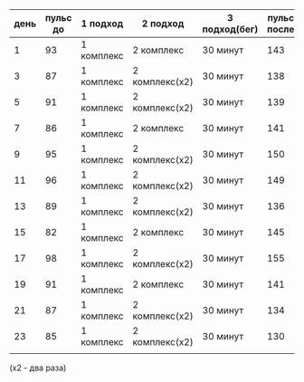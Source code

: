 
| день | пульс до | 1 подход   | 2 подход       | 3 подход(бег) | пульс после |
| ---- | -------- | ---------- | -------------- | ------------- | ----------- |
| 1    | 93       | 1 комплекс | 2 комплекс     | 30 минут      | 143         |
| 3    | 87       | 1 комплекс | 2 комплекс(x2) | 30 минут      | 138         |
| 5    | 91       | 1 комплекс | 2 комплекс(x2) | 30 минут      | 139         |
| 7    | 86       | 1 комплекс | 2 комплекс     | 30 минут      | 141         |
| 9    | 95       | 1 комплекс | 2 комплекс(x2) | 30 минут      | 150         |
| 11   | 96       | 1 комплекс | 2 комплекс(x2) | 30 минут      | 149         |
| 13   | 89       | 1 комплекс | 2 комплекс(x2) | 30 минут      | 136         |
| 15   | 82       | 1 комплекс | 2 комплекс     | 30 минут      | 145         |
| 17   | 98       | 1 комплекс | 2 комплекс(x2) | 30 минут      | 155         |
| 19   | 91       | 1 комплекс | 2 комплекс     | 30 минут      | 141         |
| 21   | 87       | 1 комплекс | 2 комплекс(x2) | 30 минут      | 134         |
| 23   | 85       | 1 комплекс | 2 комплекс(x2) | 30 минут      | 130         |
|      |          |            |                |               |             |
(x2 - два раза)